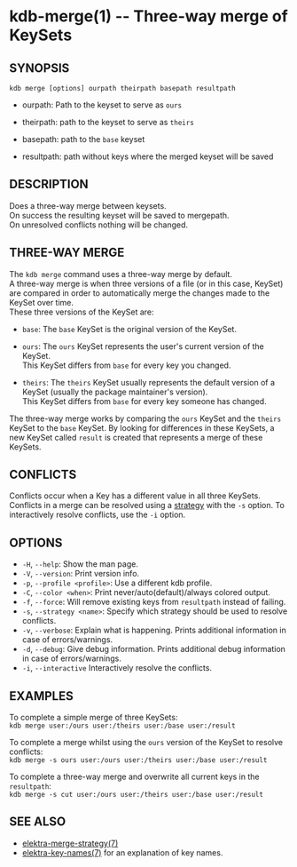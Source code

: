 # kdb-merge(1) -- Three-way merge of KeySets

## SYNOPSIS

`kdb merge [options] ourpath theirpath basepath resultpath`<br>

- ourpath:
  Path to the keyset to serve as `ours`<br>

- theirpath:
  path to the keyset to serve as `theirs`<br>

- basepath:
  path to the `base` keyset<br>

- resultpath:
  path without keys where the merged keyset will be saved<br>

## DESCRIPTION

Does a three-way merge between keysets.<br>
On success the resulting keyset will be saved to mergepath.<br>
On unresolved conflicts nothing will be changed.<br>

## THREE-WAY MERGE

The `kdb merge` command uses a three-way merge by default.<br>
A three-way merge is when three versions of a file (or in this case, KeySet) are compared in order to automatically merge the changes made to the KeySet over time.<br>
These three versions of the KeySet are:<br>

- `base`:
  The `base` KeySet is the original version of the KeySet.<br>

- `ours`:
  The `ours` KeySet represents the user's current version of the KeySet.<br>
  This KeySet differs from `base` for every key you changed.<br>

- `theirs`:
  The `theirs` KeySet usually represents the default version of a KeySet (usually the package maintainer's version).<br>
  This KeySet differs from `base` for every key someone has changed.<br>

The three-way merge works by comparing the `ours` KeySet and the `theirs` KeySet to the `base` KeySet. By looking for differences in these KeySets, a new KeySet called `result` is created that represents a merge of these KeySets.<br>

## CONFLICTS

Conflicts occur when a Key has a different value in all three KeySets.<br>
Conflicts in a merge can be resolved using a [strategy](#STRATEGIES) with the `-s` option.
To interactively resolve conflicts, use the `-i` option.

## OPTIONS

- `-H`, `--help`:
  Show the man page.
- `-V`, `--version`:
  Print version info.
- `-p`, `--profile <profile>`:
  Use a different kdb profile.
- `-C`, `--color <when>`:
  Print never/auto(default)/always colored output.
- `-f`, `--force`:
  Will remove existing keys from `resultpath` instead of failing.
- `-s`, `--strategy <name>`:
  Specify which strategy should be used to resolve conflicts.
- `-v`, `--verbose`:
  Explain what is happening. Prints additional information in case of errors/warnings.
- `-d`, `--debug`:
  Give debug information. Prints additional debug information in case of errors/warnings.
- `-i`, `--interactive`
  Interactively resolve the conflicts.

## EXAMPLES

To complete a simple merge of three KeySets:<br>
`kdb merge user:/ours user:/theirs user:/base user:/result`<br>

To complete a merge whilst using the `ours` version of the KeySet to resolve conflicts:<br>
`kdb merge -s ours user:/ours user:/theirs user:/base user:/result`<br>

To complete a three-way merge and overwrite all current keys in the `resultpath`:<br>
`kdb merge -s cut user:/ours user:/theirs user:/base user:/result`<br>

## SEE ALSO

- [elektra-merge-strategy(7)](elektra-merge-strategy.md)
- [elektra-key-names(7)](elektra-key-names.md) for an explanation of key names.
